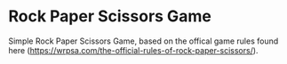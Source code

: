 # Rock Paper Scissors Game

Simple Rock Paper Scissors Game, based on the offical game rules found here (https://wrpsa.com/the-official-rules-of-rock-paper-scissors/).
